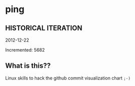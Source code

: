 # ping

## HISTORICAL ITERATION
2012-12-22

Incremented: 5682

## What is this?? 
Linux skills to hack the github commit visualization chart `;-)`
